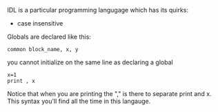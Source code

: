 IDL is a particular programming langugage which has its quirks:


* case insensitive



Globals are declared like this:

```idl
common block_name, x, y
```

you cannot initialize on the same line as declaring a global

```idl
x=1
print , x
```


Notice that when you are printing the "," is there to separate print and x.  This syntax you'll find all the time in this langauge.
